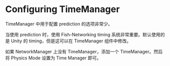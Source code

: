 # Configuring TimeManager

TimeManager 中用于配置 prediction 的选项非常少。

当使用 prediction 时，使用 Fish-Networking timing 系统非常重要。默认使用的是 Unity 的 timing，但是这可以在 TimeManager 组件中修改。

如果 NetworkManager 上没有 TimeManager，添加一个 TimeManager。然后将 Physics Mode 设置为 Time Manager 即可。
